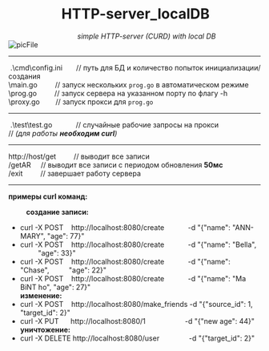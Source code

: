 # ​ ​ ​ ​ ​ ​ ​ ​ ​ ​ ​ ​ ​ ​ ​ ​ ​ HTTP-server_localDB
​ ​ ​ ​ ​ ​ ​ ​ ​ ​ ​ ​ ​ ​ ​ ​ ​ ​ ​ ​ ​ ​ ​ ​ ​ ​ ​ ​ ​ ​ ​ ​ ​ ​ ​
*simple HTTP-server (CURD) with local DB*  
​ ​ ​ ​ ​ ​ ​ ​ ​ ​ ​ ​ ​ ​ ​ ​ ​ ​ ​ ​ ​ ​ ​ ​ ​ ​ ​ ​ ​ ​ ​ ​ ​ ​ ​
![picFile](https://cdn-icons-png.flaticon.com/128/3767/3767084.png)

---

​                 .\cmd\config.ini     ​ ​ ​ ​ ​ ​ // путь для БД и количество попыток инициализации/создания  
​ ​ ​ ​ ​ ​ ​ ​ ​ ​         \main.go          ​ ​ ​ ​ ​ ​ ​ ​ // запуск нескольких `prog.go` в автоматическом режиме  
​ ​ ​ ​ ​ ​ ​ ​ ​ ​         \prog.go          ​ ​ ​ ​ ​ ​ ​ ​ // запуск сервера на указанном порту по флагу -h  
​ ​ ​ ​ ​ ​ ​ ​ ​ ​         \proxy.go          ​ ​ ​ ​ ​ ​ ​ // запуск прокси для `prog.go`

---

​                 .\test\test.go ​ ​ ​ ​ ​ ​ ​ ​ ​ ​ ​ // случайные рабочие запросы на прокси  
                            ​ ​ ​ ​ ​ ​ ​ ​ ​ ​ ​ ​ ​ ​ ​ ​ ​
                          ​ ​ ​ ​ ​ ​ ​ ​ ​ ​ ​ ​ ​ ​ ​ ​ ​ // *(для работы **необходим curl**)*

---

http://host/get                    ​ ​ ​ ​ ​ ​ ​ ​ // выводит все записи  
                                   ​ ​ ​ ​ ​ ​ ​ ​ ​ ​ ​ ​ ​
​ ​ ​ ​ ​       /getAR                      ​ ​ ​ ​ // выводит все записи с периодом обновления **50мс**  
                                   ​ ​ ​ ​ ​ ​ ​ ​ ​ ​ ​ ​ ​
​ ​ ​ ​ ​       /exit                   ​ ​ ​ ​ ​ ​ ​ ​ // завершает работу сервера

---

**примеры curl команд:**  

​ ​ ​ ​ ​ ​ ​ ​ ​ **создание записи:**
- curl -X POST    ​ ​ ​ http://localhost:8080/create            ​ ​ ​ ​ ​ ​ ​ ​ ​ ​ ​ -d "{"name": "ANN-MARY",         "age": 77}"
- curl -X POST    ​ ​ ​ http://localhost:8080/create            ​ ​ ​ ​ ​ ​ ​ ​ ​ ​ ​ -d "{"name": "Bella", ​ ​ ​ ​ ​ ​ ​ ​ ​ ​ ​ "age": 33}"
- curl -X POST    ​ ​ ​ http://localhost:8080/create            ​ ​ ​ ​ ​ ​ ​ ​ ​ ​ ​ -d "{"name": "Chase",   ​ ​ ​ ​ ​ ​ ​ ​ ​ "age": 22}"
- curl -X POST    ​ ​ ​ http://localhost:8080/create            ​ ​ ​ ​ ​ ​ ​ ​ ​ ​ ​ -d "{"name": "Ma BiNT ho",       "age": 27}"  
​ ​ **изменение:**
- curl -X POST    ​ ​ ​ http://localhost:8080/make_friends                 -d "{\"source_id\": 1, \"target_id\": 2}"
- curl -X PUT ​ ​ ​ ​ ​   http://localhost:8080/1         ​ ​ ​ ​ ​ ​ ​ ​ ​ ​ ​ ​ ​ ​ ​ ​ ​ ​ ​ -d "{\"new age\": 44}"  
​ ​ **уничтожение:**
- curl -X DELETE        http://localhost:8080/user        ​ ​ ​ ​ ​ ​ ​ ​ ​ ​ ​ ​ ​ ​ -d "{\"target_id\": 2}"

